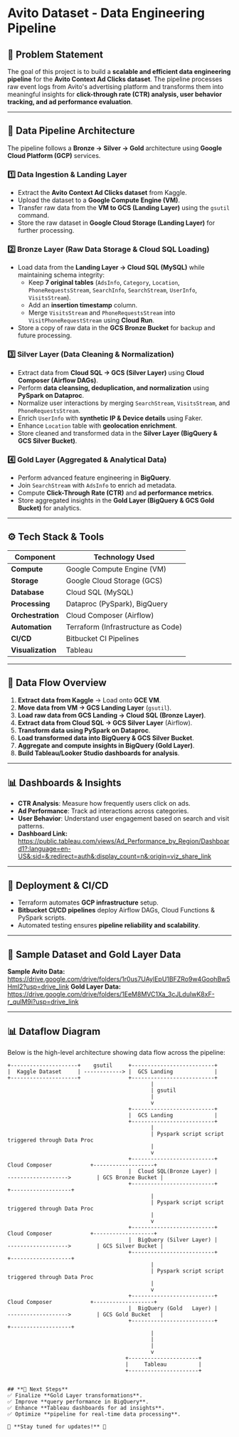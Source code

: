 # **Avito Dataset - Data Engineering Pipeline**  

## **📌 Problem Statement**  
The goal of this project is to build a **scalable and efficient data engineering pipeline** for the **Avito Context Ad Clicks dataset**. The pipeline processes raw event logs from Avito's advertising platform and transforms them into meaningful insights for **click-through rate (CTR) analysis, user behavior tracking, and ad performance evaluation**.  

---

## **📂 Data Pipeline Architecture**  
The pipeline follows a **Bronze → Silver → Gold** architecture using **Google Cloud Platform (GCP)** services.  

### **1️⃣ Data Ingestion & Landing Layer**  
- Extract the **Avito Context Ad Clicks dataset** from Kaggle.  
- Upload the dataset to a **Google Compute Engine (VM)**.  
- Transfer raw data from the **VM to GCS (Landing Layer)** using the `gsutil` command.  
- Store the raw dataset in **Google Cloud Storage (Landing Layer)** for further processing.  

### **2️⃣ Bronze Layer (Raw Data Storage & Cloud SQL Loading)**  
- Load data from the **Landing Layer → Cloud SQL (MySQL)** while maintaining schema integrity:
  - Keep **7 original tables** (`AdsInfo`, `Category`, `Location`, `PhoneRequestsStream`, `SearchInfo`, `SearchStream`, `UserInfo`, `VisitsStream`).
  - Add an **insertion timestamp** column.  
  - Merge `VisitsStream` and `PhoneRequestsStream` into `VisitPhoneRequestStream` using **Cloud Run**.  
- Store a copy of raw data in the **GCS Bronze Bucket** for backup and future processing.  

### **3️⃣ Silver Layer (Data Cleaning & Normalization)**  
- Extract data from **Cloud SQL → GCS (Silver Layer)** using **Cloud Composer (Airflow DAGs)**.  
- Perform **data cleansing, deduplication, and normalization** using **PySpark on Dataproc**.  
- Normalize user interactions by merging `SearchStream`, `VisitsStream`, and `PhoneRequestsStream`.  
- Enrich `UserInfo` with **synthetic IP & Device details** using Faker.  
- Enhance `Location` table with **geolocation enrichment**.  
- Store cleaned and transformed data in the **Silver Layer (BigQuery & GCS Silver Bucket)**.  

### **4️⃣ Gold Layer (Aggregated & Analytical Data)**  
- Perform advanced feature engineering in **BigQuery**.  
- Join `SearchStream` with `AdsInfo` to enrich ad metadata.  
- Compute **Click-Through Rate (CTR)** and **ad performance metrics**.  
- Store aggregated insights in the **Gold Layer (BigQuery & GCS Gold Bucket)** for analytics.  

---

## **⚙️ Tech Stack & Tools**  
| **Component**      | **Technology Used** |
|--------------------|--------------------|
| **Compute**       | Google Compute Engine (VM) |
| **Storage**       | Google Cloud Storage (GCS) |
| **Database**      | Cloud SQL (MySQL) |
| **Processing**    | Dataproc (PySpark), BigQuery |
| **Orchestration** | Cloud Composer (Airflow) |
| **Automation**    | Terraform (Infrastructure as Code) |
| **CI/CD**         | Bitbucket CI Pipelines |
| **Visualization** | Tableau |

---

## **🔗 Data Flow Overview**  
1. **Extract data from Kaggle** → Load onto **GCE VM**.  
2. **Move data from VM → GCS Landing Layer** (`gsutil`).  
3. **Load raw data from GCS Landing → Cloud SQL (Bronze Layer)**.  
4. **Extract data from Cloud SQL → GCS Silver Layer** (Airflow).  
5. **Transform data using PySpark on Dataproc**.  
6. **Load transformed data into BigQuery & GCS Silver Bucket**.  
7. **Aggregate and compute insights in BigQuery (Gold Layer)**.  
8. **Build Tableau/Looker Studio dashboards for analysis**.  

---

## **📊 Dashboards & Insights**
- **CTR Analysis**: Measure how frequently users click on ads.  
- **Ad Performance**: Track ad interactions across categories.  
- **User Behavior**: Understand user engagement based on search and visit patterns.  
- **Dashboard Link:** https://public.tableau.com/views/Ad_Performance_by_Region/Dashboard1?:language=en-US&:sid=&:redirect=auth&:display_count=n&:origin=viz_share_link 

---

## **🚀 Deployment & CI/CD**
- Terraform automates **GCP infrastructure** setup.  
- **Bitbucket CI/CD pipelines** deploy Airflow DAGs, Cloud Functions & PySpark scripts.  
- Automated testing ensures **pipeline reliability and scalability**.  

---
## **📌 Sample Dataset and Gold Layer Data**
**Sample Avito Data:** https://drive.google.com/drive/folders/1r0us7UAylEpU1BFZRo9w4GoohBw5HmI2?usp=drive_link
**Gold Layer Data:** https://drive.google.com/drive/folders/1EeM8MVC1Xa_3cJLduIwK8xF-r_qulM9i?usp=drive_link

---

## **📊 Dataflow Diagram**
Below is the high-level architecture showing data flow across the pipeline:  

```plaintext
+---------------------+    gsutil     +--------------------------+
|  Kaggle Dataset     | ------------> |  GCS Landing             |
+---------------------+               +--------------------------+
                                             | 
                                             | gsutil
                                             |
                                             v
                                      +--------------------------+
                                      |  GCS Landing             |
                                      +--------------------------+
                                             |
                                             | Pyspark script script triggered through Data Proc
                                             |
                                             v
                                      +--------------------------+       Cloud Composer            +-------------------+
                                      |  Cloud SQL(Bronze Layer) |     ------------------->        | GCS Bronze Bucket |
                                      +--------------------------+                                 +-------------------+
                                             |
                                             | Pyspark script script triggered through Data Proc
                                             |
                                             v
                                      +--------------------------+       Cloud Composer            +-------------------+
                                      |  BigQuery (Silver Layer) |     ------------------->        | GCS Silver Bucket |
                                      +--------------------------+                                 +-------------------+
                                             |
                                             | Pyspark script script triggered through Data Proc
                                             |
                                             v
                                      +--------------------------+       Cloud Composer            +-------------------+
                                      |  BigQuery (Gold   Layer) |     ------------------->        | GCS Gold Bucket   |
                                      +--------------------------+                                 +-------------------+
                                             |
                                             |
                                             |
                                             v
                                     +----------------------+
                                     |     Tableau          |
                                     +----------------------+


## **📌 Next Steps**
✅ Finalize **Gold Layer transformations**.  
✅ Improve **query performance in BigQuery**.  
✅ Enhance **Tableau dashboards for ad insights**.  
✅ Optimize **pipeline for real-time data processing**.  

🚀 **Stay tuned for updates!** 🚀  
